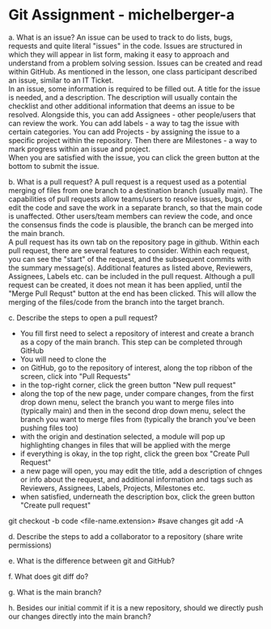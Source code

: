 # Git Assignment - michelberger-a

a. What is an issue?
An issue can be used to track to do lists, bugs, requests and quite literal "issues" in the code. Issues are structured in which they will appear in list form, making it easy to approach and understand from a problem solving session. Issues can be created and read within GitHub. As mentioned in the lesson, one class participant described an issue, similar to an IT Ticket.  
In an issue, some information is required to be filled out. A title for the issue is needed, and a description. The description will usually contain the checklist and other additional information that deems an issue to be resolved. Alongside this, you can add Assignees - other people/users that can review the work. You can add labels - a way to tag the issue with certain categories. You can add Projects - by assigning the issue to a specific project within the repository. Then there are Milestones - a way to mark progress within an issue and project.  
When you are satisfied with the issue, you can click the green button at the bottom to submit the issue. 

b. What is a pull request?
A pull request is a request used as a potential merging of files from one branch to a destination branch (usually main). The capabilities of pull requests allow teams/users to resolve issues, bugs, or edit the code and save the work in a separate branch, so that the main code is unaffected. Other users/team members can review the code, and once the consensus finds the code is plausible, the branch can be merged into the main branch.  
A pull request has its own tab on the repository page in github. Within each pull request, there are several features to consider. Within each request, you can see the "start" of the request, and the subsequent commits with the summary message(s). Additional features as listed above, Reviewers, Assignees, Labels etc. can be included in the pull request. Although a pull request can be created, it does not mean it has been applied, until the "Merge Pull Requst" button at the end has been clicked. This will allow the merging of the files/code from the branch into the target branch.

c. Describe the steps to open a pull request?
- You fill first need to select a repository of interest and create a branch as a copy of the main branch. This step can be completed through GitHub
- You will need to clone the 
- on GitHub, go to the repository of interest, along the top ribbon of the screen, click into "Pull Requests"
- in the top-right corner, click the green button "New pull request"
- along the top of the new page, under compare changes, from the first drop down menu, select the branch you want to merge files into (typically main) and then in the second drop down menu, select the branch you want to merge files from (typically the branch you've been pushing files too)
- with the origin and destination selected, a module will pop up highlighting changes in files that will be applied with the merge
- if everything is okay, in the top right, click the green box "Create Pull Request"
- a new page will open, you may edit the title, add a description of chnges or info about the request, and additional information and tags such as Reviewers, Assignees, Labels, Projects, Milestones etc. 
- when satisfied, underneath the description box, click the green button "Create pull request"

git checkout -b <new-branch-name>
code <file-name.extension>
#save changes
git add -A


d. Describe the steps to add a collaborator to a repository (share write permissions)

e. What is the difference between git and GitHub?

f. What does git diff do?

g. What is the main branch?

h. Besides our initial commit if it is a new repository, should we directly push our changes directly into the main branch?